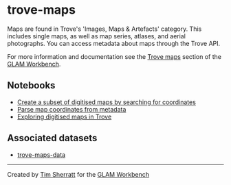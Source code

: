 # trove-maps

Maps are found in Trove's 'Images, Maps & Artefacts' category. This includes single maps, as well as map series, atlases, and aerial photographs. You can access metadata about maps through the Trove API.

For more information and documentation see the [Trove maps](https://glam-workbench.net/trove-maps) section of the [GLAM Workbench](https://glam-workbench.net).

## Notebooks
- [Create a subset of digitised maps by searching for coordinates](https://github.com/GLAM-Workbench/trove-maps/blob/None/create-map-subsets.ipynb)
- [Parse map coordinates from metadata](https://github.com/GLAM-Workbench/trove-maps/blob/None/parse_coordinates.ipynb)
- [Exploring digitised maps in Trove](https://github.com/GLAM-Workbench/trove-maps/blob/None/Exploring-digitised-maps.ipynb)


## Associated datasets
- [trove-maps-data](https://github.com/GLAM-Workbench/trove-maps-data)


<!-- START RUN INFO -->

<!-- END RUN INFO -->

----
Created by [Tim Sherratt](https://timsherratt.au) for the [GLAM Workbench](https://glam-workbench.net)